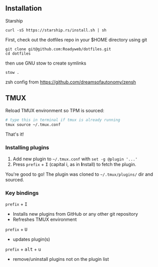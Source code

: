 ## Installation

Starship

```
curl -sS https://starship.rs/install.sh | sh
```

First, check out the dotfiles repo in your $HOME directory using git

```
git clone git@github.com:Roadyweb/dotfiles.git
cd dotfiles
```

then use GNU stow to create symlinks

```
stow .
```

zsh config from https://github.com/dreamsofautonomy/zensh

## TMUX

Reload TMUX environment so TPM is sourced:

```bash
# type this in terminal if tmux is already running
tmux source ~/.tmux.conf
```

That's it!

### Installing plugins

1. Add new plugin to `~/.tmux.conf` with `set -g @plugin '...'`
2. Press `prefix` + <kbd>I</kbd> (capital i, as in **I**nstall) to fetch the plugin.

You're good to go! The plugin was cloned to `~/.tmux/plugins/` dir and sourced.


### Key bindings

`prefix` + <kbd>I</kbd>
- Installs new plugins from GitHub or any other git repository
- Refreshes TMUX environment

`prefix` + <kbd>U</kbd>
- updates plugin(s)

`prefix` + <kbd>alt</kbd> + <kbd>u</kbd>
- remove/uninstall plugins not on the plugin list

